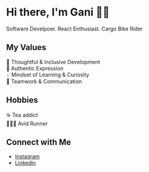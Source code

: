 # Hi there, I'm Gani 👋🏻
Software Develpoer.
React Enthusiast.
Cargo Bike Rider


## My Values
🧠 Thoughtful & Inclusive Development <br/>
🖤 Authentic Expression <br/>
💡 Mindset of Learning & Curiosity <br/>
🙌 Teamwork & Communication

## Hobbies
☕️ Tea addict <br/>
🏃🏼‍♀️ Avid Runner </br>

## Connect with Me
- [Instagram](https://www.instagram.com/ganimuhammed/?hl=en) <br/>
- [Linkedin](https://www.linkedin.com/in/muhammad-gani-p-p-6882629b?lipi=urn%3Ali%3Apage%3Ad_flagship3_profile_view_base_contact_details%3BuoG5kvHLQrmOwIZS5vKNmQ%3D%3D) <br/>
